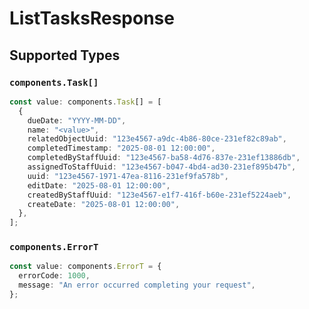 # ListTasksResponse


## Supported Types

### `components.Task[]`

```typescript
const value: components.Task[] = [
  {
    dueDate: "YYYY-MM-DD",
    name: "<value>",
    relatedObjectUuid: "123e4567-a9dc-4b86-80ce-231ef82c89ab",
    completedTimestamp: "2025-08-01 12:00:00",
    completedByStaffUuid: "123e4567-ba58-4d76-837e-231ef13886db",
    assignedToStaffUuid: "123e4567-b047-4bd4-ad30-231ef895b47b",
    uuid: "123e4567-1971-47ea-8116-231ef9fa578b",
    editDate: "2025-08-01 12:00:00",
    createdByStaffUuid: "123e4567-e1f7-416f-b60e-231ef5224aeb",
    createDate: "2025-08-01 12:00:00",
  },
];
```

### `components.ErrorT`

```typescript
const value: components.ErrorT = {
  errorCode: 1000,
  message: "An error occurred completing your request",
};
```

